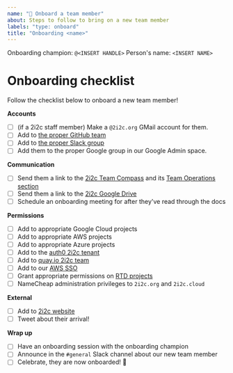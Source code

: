 ```yaml
---
name: "🙌 Onboard a team member"
about: Steps to follow to bring on a new team member
labels: "type: onboard"
title: "Onboarding <name>"
---
```


Onboarding champion: `@<INSERT HANDLE>`
Person's name: `<INSERT NAME>`

# Onboarding checklist

Follow the checklist below to onboard a new team member!

**Accounts**

- [ ] (if a 2i2c staff member) Make a `@2i2c.org` GMail account for them.
- [ ] Add to [the proper GitHub team](https://github.com/orgs/2i2c-org/teams/2i2c-team)
- [ ] Add to [the proper Slack group](https://2i2c.slack.com/admin/user_groups)
- [ ] Add them to the proper Google group in our Google Admin space.

**Communication**

- [ ] Send them a link to the [2i2c Team Compass](https://team-compass.2i2c.org/en/latest/) and its [Team Operations section](https://team-compass.2i2c.org/en/latest/operations/index.html)
- [ ] Send them a link to the [2i2c Google Drive](https://drive.google.com/drive/folders/1ABxxSFycGfCzQc9czfwer_dat-GVi4jw?usp=sharing)
- [ ] Schedule an onboarding meeting for after they've read through the docs

**Permissions**

- [ ] Add to appropriate Google Cloud projects
- [ ] Add to appropriate AWS projects
- [ ] Add to appropriate Azure projects
- [ ] Add to the [auth0 2i2c tenant](https://manage.auth0.com/dashboard/us/2i2c/tenant/admins)
- [ ] Add to [quay.io 2i2c team](https://quay.io/organization/2i2c/teams/owners)
- [ ] Add to our [AWS SSO](https://console.aws.amazon.com/singlesignon/home?region=us-east-1#/users)
- [ ] Grant appropriate permissions on [RTD projects](https://readthedocs.org/)
- [ ] NameCheap administration privileges to `2i2c.org` and `2i2c.cloud`

**External**

- [ ] Add to [2i2c website](https://2i2c.org/about/)
- [ ] Tweet about their arrival!

**Wrap up**

- [ ] Have an onboarding session with the onboarding champion
- [ ] Announce in the `#general` Slack channel about our new team member
- [ ] Celebrate, they are now onboarded! 🎉
